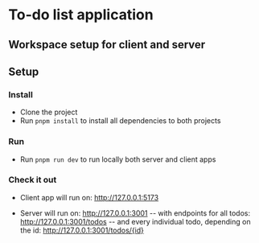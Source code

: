 # To-do list application 

## Workspace setup for client and server

## Setup
### Install 

* Clone the project
* Run `pnpm install` to install all dependencies to both projects

### Run

* Run `pnpm run dev` to run locally both server and client apps


### Check it out
- Client app will run on: http://127.0.0.1:5173

- Server will run on: http://127.0.0.1:3001
  -- with endpoints for all todos: http://127.0.0.1:3001/todos
  -- and every individual todo, depending on the id: http://127.0.0.1:3001/todos/{id}
